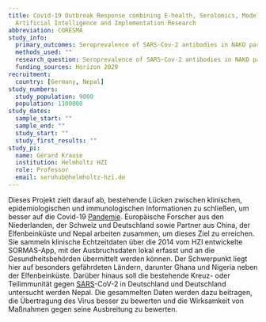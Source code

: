 ```yaml
---
title: Covid-19 Outbreak Response combining E-health, Serolomics, Modelling,
  Artificial Intelligence and Implementation Research
abbreviation: CORESMA
study_info:
  primary_outcomes: Seroprevalence of SARS-Cov-2 antibodies in NAKO participants
  methods_used: ""
  research_question: Seroprevalence of SARS-Cov-2 antibodies in NAKO participants
  funding_sources: Horizon 2020
recruitment:
  country: [Germany, Nepal]
study_numbers:
  study_population: 9000
  population: 1100000
study_dates:
  sample_start: ""
  sample_end: ""
  study_start: ""
  study_first_results: ""
study_pi:
  name: Gérard Krause
  institution: Helmholtz HZI
  role: Professor
  email: serohub@helmholtz-hzi.de
---
```

Dieses Projekt zielt darauf ab, bestehende Lücken zwischen klinischen, epidemiologischen und immunologischen Informationen zu schließen, um besser auf die Covid-19 [Pandemie](https://www.helmholtz-hzi.de/de/wissen/glossar/entry/pandemie/). Europäische Forscher aus den Niederlanden, der Schweiz und Deutschland sowie Partner aus China, der Elfenbeinküste und Nepal arbeiten zusammen, um dieses Ziel zu erreichen. Sie sammeln klinische Echtzeitdaten über die 2014 vom HZI entwickelte SORMAS-App, mit der Ausbruchsdaten lokal erfasst und an die Gesundheitsbehörden übermittelt werden können. Der Schwerpunkt liegt hier auf besonders gefährdeten Ländern, darunter Ghana und Nigeria neben der Elfenbeinküste. Darüber hinaus soll die bestehende Kreuz- oder Teilimmunität gegen [SARS](https://www.helmholtz-hzi.de/de/wissen/glossar/entry/sars/)-CoV-2 in Deutschland und Deutschland untersucht werden Nepal. Die gesammelten Daten werden dazu beitragen, die Übertragung des Virus besser zu bewerten und die Wirksamkeit von Maßnahmen gegen seine Ausbreitung zu bewerten.